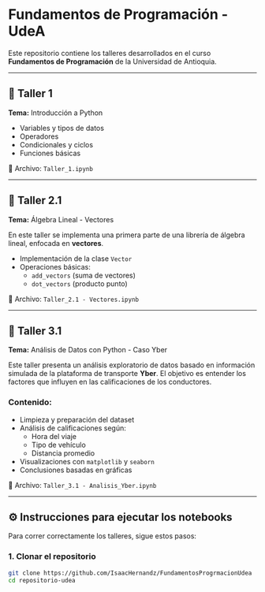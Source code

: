 # Fundamentos de Programación - UdeA

Este repositorio contiene los talleres desarrollados en el curso **Fundamentos de Programación** de la Universidad de Antioquia.

---

## 📘 Taller 1  
**Tema:** Introducción a Python  
- Variables y tipos de datos  
- Operadores  
- Condicionales y ciclos  
- Funciones básicas  

📄 Archivo: `Taller_1.ipynb`

---

## 📗 Taller 2.1  
**Tema:** Álgebra Lineal - Vectores  

En este taller se implementa una primera parte de una librería de álgebra lineal, enfocada en **vectores**.

- Implementación de la clase `Vector`  
- Operaciones básicas:  
  - `add_vectors` (suma de vectores)  
  - `dot_vectors` (producto punto)

📄 Archivo: `Taller_2.1 - Vectores.ipynb`

---

## 📕 Taller 3.1  
**Tema:** Análisis de Datos con Python - Caso Yber  

Este taller presenta un análisis exploratorio de datos basado en información simulada de la plataforma de transporte **Yber**. El objetivo es entender los factores que influyen en las calificaciones de los conductores.

### Contenido:
- Limpieza y preparación del dataset  
- Análisis de calificaciones según:
  - Hora del viaje
  - Tipo de vehículo
  - Distancia promedio
- Visualizaciones con `matplotlib` y `seaborn`
- Conclusiones basadas en gráficas

📄 Archivo: `Taller_3.1 - Analisis_Yber.ipynb`

---

## ⚙️ Instrucciones para ejecutar los notebooks

Para correr correctamente los talleres, sigue estos pasos:

### 1. Clonar el repositorio
```bash
git clone https://github.com/IsaacHernandz/FundamentosProgrmacionUdea
cd repositorio-udea
